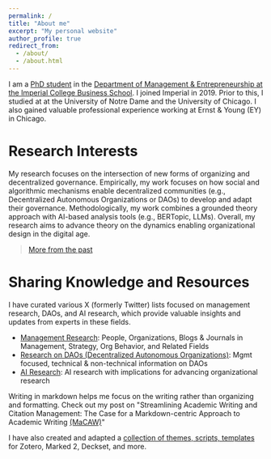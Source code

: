 ```yaml
---
permalink: /
title: "About me"
excerpt: "My personal website"
author_profile: true
redirect_from:
  - /about/
  - /about.html
---
```


I am a [PhD student](https://www.imperial.ac.uk/people/xule.lin) in the [Department of Management & Entrepreneurship at the Imperial College Business School](https://www.imperial.ac.uk/business-school/faculty-research/academic-areas/management-entrepreneurship/). I joined Imperial in 2019. Prior to this, I studied at at the University of Notre Dame and the University of Chicago. I also gained valuable professional experience working at Ernst & Young (EY) in Chicago.

# Research Interests

My research focuses on the intersection of new forms of organizing and decentralized governance. Empirically, my work focuses on how social and algorithmic mechanisms enable decentralized communities (e.g., Decentralized Autonomous Organizations or DAOs) to develop and adapt their governance. Methodologically, my work combines a grounded theory approach with AI-based analysis tools (e.g., BERTopic, LLMs). Overall, my research aims to advance theory on the dynamics enabling organizational design in the digital age.

  > [More from the past](https://linxule.com/posts/2020/05/so-what-are-you-studying/)

# Sharing Knowledge and Resources

I have curated various X (formerly Twitter) lists focused on management research, DAOs, and AI research, which provide valuable insights and updates from experts in these fields.
- [Management Research](https://twitter.com/i/lists/1186983495517773825): People, Organizations, Blogs & Journals in Management, Strategy, Org Behavior, and Related Fields
- [Research on DAOs (Decentralized Autonomous Organizations)](https://twitter.com/i/lists/1176535611269898240): Mgmt focused, technical & non-technical information on DAOs
- [AI Research](https://twitter.com/i/lists/1761815451116413191): AI research with implications for advancing organizational research

Writing in markdown helps me focus on the writing rather than organizing and formatting. Check out my post on "Streamlining Academic Writing and Citation Management: The Case for a Markdown-centric Approach to Academic Writing [(MaCAW)](https://linxule.com/posts/2023/10/macaw/)"

I have also created and adapted a [collection of themes, scripts, templates](https://github.com/linxule/themes) for Zotero, Marked 2, Deckset, and more.